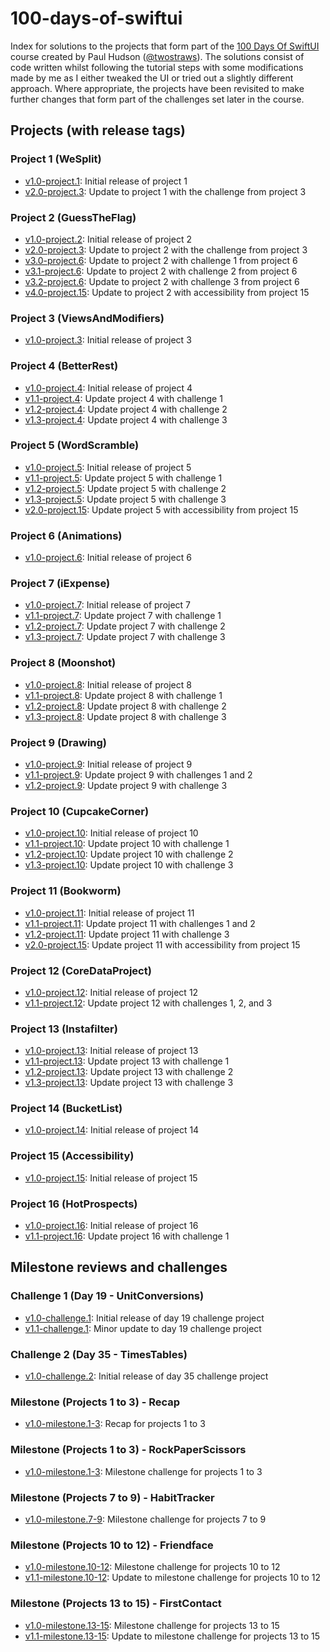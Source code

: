 # 100-days-of-swiftui

Index for solutions to the projects that form part of the [100 Days Of SwiftUI](https://www.hackingwithswift.com/100/swiftui/) course created by Paul Hudson ([@twostraws](https://github.com/twostraws)). The solutions consist of code written whilst following the tutorial steps with some modifications made by me as I either tweaked the UI or tried out a slightly different approach. Where appropriate, the projects have been revisited to make further changes that form part of the challenges set later in the course.

## Projects (with release tags)

### Project 1 (WeSplit)

- [v1.0-project.1](https://github.com/bgilmour/project01-100days-WeSplit/tree/v1.0-project.1): Initial release of project 1
- [v2.0-project.3](https://github.com/bgilmour/project01-100days-WeSplit/tree/v2.0-project.3): Update to project 1 with the challenge from project 3

### Project 2 (GuessTheFlag)

- [v1.0-project.2](https://github.com/bgilmour/project02-100days-GuessTheFlag/tree/v1.0-project.2): Initial release of project 2
- [v2.0-project.3](https://github.com/bgilmour/project02-100days-GuessTheFlag/tree/v2.0-project.3): Update to project 2 with the challenge from project 3
- [v3.0-project.6](https://github.com/bgilmour/project02-100days-GuessTheFlag/tree/v3.0-project.6): Update to project 2 with challenge 1 from project 6
- [v3.1-project.6](https://github.com/bgilmour/project02-100days-GuessTheFlag/tree/v3.1-project.6): Update to project 2 with challenge 2 from project 6
- [v3.2-project.6](https://github.com/bgilmour/project02-100days-GuessTheFlag/tree/v3.2-project.6): Update to project 2 with challenge 3 from project 6
- [v4.0-project.15](https://github.com/bgilmour/project02-100days-GuessTheFlag/tree/v4.0-project.15): Update to project 2 with accessibility from project 15

### Project 3 (ViewsAndModifiers)

- [v1.0-project.3](https://github.com/bgilmour/project03-100days-ViewsAndModifiers/tree/v1.0-project.3): Initial release of project 3

### Project 4 (BetterRest)

- [v1.0-project.4](https://github.com/bgilmour/project04-100days-BetterRest/tree/v1.0-project.4): Initial release of project 4
- [v1.1-project.4](https://github.com/bgilmour/project04-100days-BetterRest/tree/v1.1-project.4): Update project 4 with challenge 1
- [v1.2-project.4](https://github.com/bgilmour/project04-100days-BetterRest/tree/v1.2-project.4): Update project 4 with challenge 2
- [v1.3-project.4](https://github.com/bgilmour/project04-100days-BetterRest/tree/v1.3-project.4): Update project 4 with challenge 3

### Project 5 (WordScramble)

- [v1.0-project.5](https://github.com/bgilmour/project05-100days-WordScramble/tree/v1.0-project.5): Initial release of project 5
- [v1.1-project.5](https://github.com/bgilmour/project05-100days-WordScramble/tree/v1.1-project.5): Update project 5 with challenge 1
- [v1.2-project.5](https://github.com/bgilmour/project05-100days-WordScramble/tree/v1.2-project.5): Update project 5 with challenge 2
- [v1.3-project.5](https://github.com/bgilmour/project05-100days-WordScramble/tree/v1.3-project.5): Update project 5 with challenge 3
- [v2.0-project.15](https://github.com/bgilmour/project05-100days-WordScramble/tree/v2.0-project.15): Update project 5 with accessibility from project 15

### Project 6 (Animations)

- [v1.0-project.6](https://github.com/bgilmour/project06-100days-Animations/tree/v1.0-project.6): Initial release of project 6

### Project 7 (iExpense)

- [v1.0-project.7](https://github.com/bgilmour/project07-100days-iExpense/tree/v1.0-project.7): Initial release of project 7
- [v1.1-project.7](https://github.com/bgilmour/project07-100days-iExpense/tree/v1.1-project.7): Update project 7 with challenge 1
- [v1.2-project.7](https://github.com/bgilmour/project07-100days-iExpense/tree/v1.2-project.7): Update project 7 with challenge 2
- [v1.3-project.7](https://github.com/bgilmour/project07-100days-iExpense/tree/v1.3-project.7): Update project 7 with challenge 3

### Project 8 (Moonshot)

- [v1.0-project.8](https://github.com/bgilmour/project08-100days-Moonshot/tree/v1.0-project.8): Initial release of project 8
- [v1.1-project.8](https://github.com/bgilmour/project08-100days-Moonshot/tree/v1.1-project.8): Update project 8 with challenge 1
- [v1.2-project.8](https://github.com/bgilmour/project08-100days-Moonshot/tree/v1.2-project.8): Update project 8 with challenge 2
- [v1.3-project.8](https://github.com/bgilmour/project08-100days-Moonshot/tree/v1.3-project.8): Update project 8 with challenge 3

### Project 9 (Drawing)

- [v1.0-project.9](https://github.com/bgilmour/project09-100days-Drawing/tree/v1.0-project.9): Initial release of project 9
- [v1.1-project.9](https://github.com/bgilmour/project09-100days-Drawing/tree/v1.1-project.9): Update project 9 with challenges 1 and 2
- [v1.2-project.9](https://github.com/bgilmour/project09-100days-Drawing/tree/v1.2-project.9): Update project 9 with challenge 3

### Project 10 (CupcakeCorner)

- [v1.0-project.10](https://github.com/bgilmour/project10-100days-CupcakeCorner/tree/v1.0-project.10): Initial release of project 10
- [v1.1-project.10](https://github.com/bgilmour/project10-100days-CupcakeCorner/tree/v1.1-project.10): Update project 10 with challenge 1
- [v1.2-project.10](https://github.com/bgilmour/project10-100days-CupcakeCorner/tree/v1.2-project.10): Update project 10 with challenge 2
- [v1.3-project.10](https://github.com/bgilmour/project10-100days-CupcakeCorner/tree/v1.3-project.10): Update project 10 with challenge 3

### Project 11 (Bookworm)

- [v1.0-project.11](https://github.com/bgilmour/project11-100days-Bookworm/tree/v1.0-project.11): Initial release of project 11
- [v1.1-project.11](https://github.com/bgilmour/project11-100days-Bookworm/tree/v1.1-project.11): Update project 11 with challenges 1 and 2
- [v1.2-project.11](https://github.com/bgilmour/project11-100days-Bookworm/tree/v1.2-project.11): Update project 11 with challenge 3
- [v2.0-project.15](https://github.com/bgilmour/project11-100days-Bookworm/tree/v2.0-project.15): Update project 11 with accessibility from project 15

### Project 12 (CoreDataProject)

- [v1.0-project.12](https://github.com/bgilmour/project12-100days-CoreDataProject/tree/v1.0-project.12): Initial release of project 12
- [v1.1-project.12](https://github.com/bgilmour/project12-100days-CoreDataProject/tree/v1.1-project.12): Update project 12 with challenges 1, 2, and 3

### Project 13 (Instafilter)

- [v1.0-project.13](https://github.com/bgilmour/project13-100days-Instafilter/tree/v1.0-project.13): Initial release of project 13
- [v1.1-project.13](https://github.com/bgilmour/project13-100days-Instafilter/tree/v1.1-project.13): Update project 13 with challenge 1
- [v1.2-project.13](https://github.com/bgilmour/project13-100days-Instafilter/tree/v1.2-project.13): Update project 13 with challenge 2
- [v1.3-project.13](https://github.com/bgilmour/project13-100days-Instafilter/tree/v1.3-project.13): Update project 13 with challenge 3

### Project 14 (BucketList)

- [v1.0-project.14](https://github.com/bgilmour/project14-100days-BucketList/tree/v1.0-project.14): Initial release of project 14

### Project 15 (Accessibility)

- [v1.0-project.15](https://github.com/bgilmour/project15-100days-Accessibility/tree/v1.0-project.15): Initial release of project 15

### Project 16 (HotProspects)

- [v1.0-project.16](https://github.com/bgilmour/project16-100days-HotProspects/tree/v1.0-project.16): Initial release of project 16
- [v1.1-project.16](https://github.com/bgilmour/project16-100days-HotProspects/tree/v1.1-project.16): Update project 16 with challenge 1

## Milestone reviews and challenges

### Challenge 1 (Day 19 - UnitConversions)

- [v1.0-challenge.1](https://github.com/bgilmour/challenge-100days-UnitConversion/tree/v1.0-challenge.1): Initial release of day 19 challenge project
- [v1.1-challenge.1](https://github.com/bgilmour/challenge-100days-UnitConversion/tree/v1.1-challenge.1): Minor update to day 19 challenge project

### Challenge 2 (Day 35 - TimesTables)

- [v1.0-challenge.2](https://github.com/bgilmour/challenge2-100days-TimesTables/tree/v1.0-challenge.2): Initial release of day 35 challenge project

### Milestone (Projects 1 to 3) - Recap

- [v1.0-milestone.1-3](https://github.com/bgilmour/milestone1to3-100days-Recap/tree/v1.0-milestone.1-3): Recap for projects 1 to 3

### Milestone (Projects 1 to 3) - RockPaperScissors

- [v1.0-milestone.1-3](https://github.com/bgilmour/milestone1to3-100days-RockPaperScissors/tree/v1.0-milestone.1-3): Milestone challenge for projects 1 to 3

### Milestone (Projects 7 to 9) - HabitTracker

- [v1.0-milestone.7-9](https://github.com/bgilmour/milestone7to9-100days-HabitTracker/tree/v1.0-milestone.7-9): Milestone challenge for projects 7 to 9

### Milestone (Projects 10 to 12) - Friendface

- [v1.0-milestone.10-12](https://github.com/bgilmour/milestone10to12-100days-Friendface/tree/v1.0-milestone.10-12): Milestone challenge for projects 10 to 12
- [v1.1-milestone.10-12](https://github.com/bgilmour/milestone10to12-100days-Friendface/tree/v1.1-milestone.10-12): Update to milestone challenge for projects 10 to 12

### Milestone (Projects 13 to 15) - FirstContact

- [v1.0-milestone.13-15](https://github.com/bgilmour/milestone13to15-100days-FirstContact/tree/v1.0-milestone.13-15): Milestone challenge for projects 13 to 15
- [v1.1-milestone.13-15](https://github.com/bgilmour/milestone13to15-100days-FirstContact/tree/v1.1-milestone.13-15): Update to milestone challenge for projects 13 to 15
